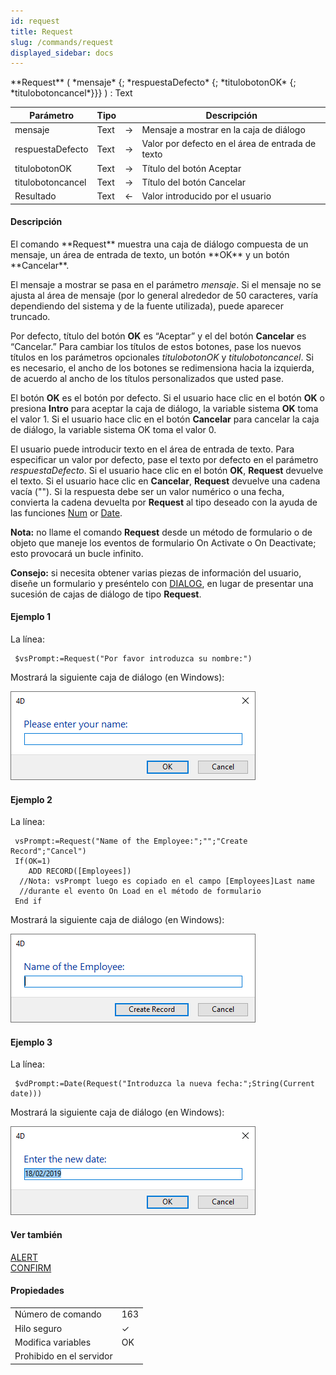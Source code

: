 ```yaml
---
id: request
title: Request
slug: /commands/request
displayed_sidebar: docs
---
```


<!--REF #_command_.Request.Syntax-->**Request** ( *mensaje* {; *respuestaDefecto* {; *titulobotonOK* {; *titulobotoncancel*}}} )  : Text<!-- END REF-->
<!--REF #_command_.Request.Params-->
| Parámetro | Tipo |  | Descripción |
| --- | --- | --- | --- |
| mensaje | Text | &#8594;  | Mensaje a mostrar en la caja de diálogo |
| respuestaDefecto | Text | &#8594;  | Valor por defecto en el área de entrada de texto |
| titulobotonOK | Text | &#8594;  | Título del botón Aceptar |
| titulobotoncancel | Text | &#8594;  | Título del botón Cancelar |
| Resultado | Text | &#8592; | Valor introducido por el usuario |

<!-- END REF-->

#### Descripción 

<!--REF #_command_.Request.Summary-->El comando **Request** muestra una caja de diálogo compuesta de un mensaje, un área de entrada de texto, un botón **OK** y un botón **Cancelar**.<!-- END REF-->

El mensaje a mostrar se pasa en el parámetro *mensaje*. Si el mensaje no se ajusta al área de mensaje (por lo general alrededor de 50 caracteres, varía dependiendo del sistema y de la fuente utilizada), puede aparecer truncado.

Por defecto, título del botón **OK** es “Aceptar” y el del botón **Cancelar** es “Cancelar.” Para cambiar los títulos de estos botones, pase los nuevos títulos en los parámetros opcionales *titulobotonOK* y *titulobotoncancel*. Si es necesario, el ancho de los botones se redimensiona hacia la izquierda, de acuerdo al ancho de los títulos personalizados que usted pase.

El botón **OK** es el botón por defecto. Si el usuario hace clic en el botón **OK** o presiona **Intro** para aceptar la caja de diálogo, la variable sistema **OK** toma el valor 1\. Si el usuario hace clic en el botón **Cancelar** para cancelar la caja de diálogo, la variable sistema OK toma el valor 0.

El usuario puede introducir texto en el área de entrada de texto. Para especificar un valor por defecto, pase el texto por defecto en el parámetro *respuestaDefecto*. Si el usuario hace clic en el botón **OK**, **Request** devuelve el texto. Si el usuario hace clic en **Cancelar**, **Request** devuelve una cadena vacía (""). Si la respuesta debe ser un valor numérico o una fecha, convierta la cadena devuelta por **Request** al tipo deseado con la ayuda de las funciones [Num](num.md) or [Date](date.md).

**Nota:** no llame el comando **Request** desde un método de formulario o de objeto que maneje los eventos de formulario On Activate o On Deactivate; esto provocará un bucle infinito.

**Consejo:** si necesita obtener varias piezas de información del usuario, diseñe un formulario y preséntelo con [DIALOG](dialog.md), en lugar de presentar una sucesión de cajas de diálogo de tipo **Request**.

#### Ejemplo 1 

La línea:

```4d
 $vsPrompt:=Request("Por favor introduzca su nombre:")
```

Mostrará la siguiente caja de diálogo (en Windows):

![](../assets/en/commands/pict4225119.es.png)

#### Ejemplo 2 

La línea: 

```4d
 vsPrompt:=Request("Name of the Employee:";"";"Create Record";"Cancel")
 If(OK=1)
    ADD RECORD([Employees])
  //Nota: vsPrompt luego es copiado en el campo [Employees]Last name
  //durante el evento On Load en el método de formulario
 End if
```

Mostrará la siguiente caja de diálogo (en Windows):

![](../assets/en/commands/pict4225137.en.png)

#### Ejemplo 3 

La línea: 

```4d
 $vdPrompt:=Date(Request("Introduzca la nueva fecha:";String(Current date)))
```

Mostrará la siguiente caja de diálogo (en Windows):

![](../assets/en/commands/pict4225146.en.png)

#### Ver también 

[ALERT](alert.md)  
[CONFIRM](confirm.md)  

#### Propiedades
|  |  |
| --- | --- |
| Número de comando | 163 |
| Hilo seguro | &check; |
| Modifica variables | OK |
| Prohibido en el servidor ||


